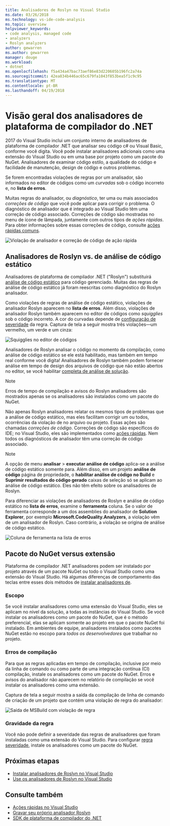 ```yaml
---
title: Analisadores de Roslyn no Visual Studio
ms.date: 03/26/2018
ms.technology: vs-ide-code-analysis
ms.topic: overview
helpviewer_keywords:
- code analysis, managed code
- analyzers
- Roslyn analyzers
author: gewarren
ms.author: gewarren
manager: douge
ms.workload:
- dotnet
ms.openlocfilehash: f5a434a47bac73aef86e83d220605b196fc2a74a
ms.sourcegitcommit: 42ea834b446ac65c679fa1043f853bea5f1c9c95
ms.translationtype: MT
ms.contentlocale: pt-BR
ms.lasthandoff: 04/19/2018
---
```

# <a name="overview-of-net-compiler-platform-analyzers"></a>Visão geral dos analisadores de plataforma de compilador do .NET

2017 do Visual Studio inclui um conjunto interno de analisadores de plataforma de compilador .NET que analisar seu código c# ou Visual Basic, conforme você digita. Você pode instalar analisadores adicionais como uma extensão do Visual Studio ou em uma base por projeto como um pacote do NuGet. Analisadores de examinar código estilo, a qualidade do código e facilidade de manutenção, design de código e outros problemas.

Se forem encontradas violações de regras por um analisador, são informados no editor de códigos como um *curvadas* sob o código incorreto e, no **lista de erros**.

Muitas regras do analisador, ou *diagnóstico*, ter uma ou mais associados *correções de código* que você pode aplicar para corrigir o problema. O diagnóstico de analisador que é integrado ao Visual Studio têm uma correção de código associado. Correções de código são mostradas no menu de ícone de lâmpada, juntamente com outros tipos de *ações rápidas*. Para obter informações sobre essas correções de código, consulte [ações rápidas comuns](../ide/common-quick-actions.md).

![Violação de analisador e correção de código de ação rápida](../code-quality/media/built-in-analyzer-code-fix.png)

## <a name="roslyn-analyzers-vs-static-code-analysis"></a>Analisadores de Roslyn vs. de análise de código estático

Analisadores de plataforma de compilador .NET ("Roslyn") substituirá [análise de código estático](../code-quality/code-analysis-for-managed-code-overview.md) para código gerenciado. Muitas das regras de análise de código estático já foram reescritas como diagnóstico do Roslyn analisador.

Como violações de regras de análise de código estático, violações de analisador Roslyn aparecem no **lista de erros**. Além disso, violações de analisador Roslyn também aparecem no editor de códigos como *squigglies* sob o código incorreto. A cor do curvadas depende de [configuração de severidade](../code-quality/use-roslyn-analyzers.md#rule-severity) da regra. Captura de tela a seguir mostra três violações&mdash;um vermelho, um verde e um cinza:

![Squigglies no editor de códigos](media/diagnostics-severity-colors.png)

Analisadores de Roslyn analisar o código no momento da compilação, como análise de código estático se ele está habilitado, mas também em tempo real conforme você digita! Analisadores de Roslyn também podem fornecer análise em tempo de design dos arquivos de código que não estão abertos no editor, se você habilitar [completa de análise de solução](../code-quality/how-to-enable-and-disable-full-solution-analysis-for-managed-code.md#to-toggle-full-solution-analysis).

> [!NOTE]
> Erros de tempo de compilação e avisos do Roslyn analisadores são mostrados apenas se os analisadores são instalados como um pacote do NuGet.

Não apenas Roslyn analisadores relatar os mesmos tipos de problemas que a análise de código estático, mas eles facilitam corrigir um ou todos, ocorrências da violação de no arquivo ou projeto. Essas ações são chamadas *correções de código*. Correções de código são específicos do IDE; no Visual Studio, eles são implementados como [ações rápidas](../ide/quick-actions.md). Nem todos os diagnósticos de analisador têm uma correção de código associado.

> [!NOTE]
> A opção de menu **analisar** > **executar análise de código** aplica-se a análise de código estático somente para. Além disso, em um projeto **análise de código** página de propriedade, o **habilitar análise de código no Build** e **Suprimir resultados do código gerado** caixas de seleção só se aplicam ao análise de código estático. Eles não têm efeito sobre os analisadores de Roslyn.

Para diferenciar as violações de analisadores de Roslyn e análise de código estático no **lista de erros**, examine o **ferramenta** coluna. Se o valor de ferramenta corresponde a um dos assemblies do analisador de **Solution Explorer**, por exemplo **Microsoft.CodeQuality.Analyzers**, a violação vêm de um analisador de Roslyn. Caso contrário, a violação se origina de análise de código estático.

![Coluna de ferramenta na lista de erros](media/code-analysis-tool-in-error-list.png)

## <a name="nuget-package-vs-extension"></a>Pacote do NuGet versus extensão

Plataforma de compilador .NET analisadores podem ser instalado por projeto através de um pacote NuGet ou todo o Visual Studio como uma extensão do Visual Studio. Há algumas diferenças de comportamento das teclas entre esses dois métodos de [instalar analisadores de](../code-quality/install-roslyn-analyzers.md).

### <a name="scope"></a>Escopo

Se você instalar analisadores como uma extensão do Visual Studio, eles se aplicam no nível da solução, a todas as instâncias do Visual Studio. Se você instalar os analisadores como um pacote do NuGet, que é o método preferencial, elas se aplicam somente ao projeto em que o pacote NuGet foi instalado. Em ambientes de equipe, analisadores instalados como pacotes NuGet estão no escopo para *todos os desenvolvedores* que trabalhar no projeto.

### <a name="build-errors"></a>Erros de compilação

Para que as regras aplicadas em tempo de compilação, inclusive por meio da linha de comando ou como parte de uma integração contínua (CI) compilação, instale os analisadores como um pacote do NuGet. Erros e avisos do analisador não aparecem no relatório de compilação se você instalar os analisadores como uma extensão.

Captura de tela a seguir mostra a saída da compilação de linha de comando de criação de um projeto que contém uma violação de regra do analisador:

![Saída de MSBuild com violação de regra](media/command-line-build-analyzers.png)

### <a name="rule-severity"></a>Gravidade da regra

Você não pode definir a severidade das regras de analisadores que foram instaladas como uma extensão do Visual Studio. Para configurar [regra severidade](../code-quality/use-roslyn-analyzers.md#rule-severity), instale os analisadores como um pacote do NuGet.

## <a name="next-steps"></a>Próximas etapas

- [Instalar analisadores de Roslyn no Visual Studio](../code-quality/install-roslyn-analyzers.md)
- [Use os analisadores de Roslyn no Visual Studio](../code-quality/use-roslyn-analyzers.md)

## <a name="see-also"></a>Consulte também

- [Ações rápidas no Visual Studio](../ide/quick-actions.md)
- [Gravar seu próprio analisador Roslyn](../extensibility/getting-started-with-roslyn-analyzers.md)
- [SDK de plataforma de compilador do .NET](/dotnet/csharp/roslyn-sdk/)